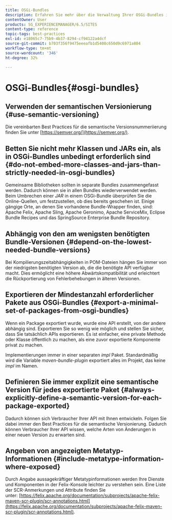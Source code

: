 ```yaml
---
title: OSGi-Bundles
description: Erfahren Sie mehr über die Verwaltung Ihrer OSGi-Bundles in Adobe Experience Manager.
contentOwner: User
products: SG_EXPERIENCEMANAGER/6.5/SITES
content-type: reference
topic-tags: best-practices
exl-id: e18065c7-75b9-4b37-8294-cf94122a4dcf
source-git-commit: b703f356f9475eeeafb1d5408c650d9c6971a804
workflow-type: tm+mt
source-wordcount: '346'
ht-degree: 32%

---
```


# OSGi-Bundles{#osgi-bundles}

## Verwenden der semantischen Versionierung {#use-semantic-versioning}

Die vereinbarten Best Practices für die semantische Versionsnummeriierung finden Sie unter [https://semver.org/](https://semver.org/).

## Betten Sie nicht mehr Klassen und JARs ein, als in OSGi-Bundles unbedingt erforderlich sind {#do-not-embed-more-classes-and-jars-than-strictly-needed-in-osgi-bundles}

Gemeinsame Bibliotheken sollten in separate Bundles zusammengefasst werden. Dadurch können sie in allen Bundles wiederverwendet werden. Beim Umbrechen einer *JAR* in einem OSGi-Bundle überprüfen Sie die Online-Quellen, um festzustellen, ob dies bereits geschehen ist. Einige gängige Orte, an denen Sie vorhandene Bundle-Wrapper finden, sind: Apache Felix, Apache Sling, Apache Geronimo, Apache ServiceMix, Eclipse Bundle Recipes und das SpringSource Enterprise Bundle Repository.

## Abhängig von den am wenigsten benötigten Bundle-Versionen {#depend-on-the-lowest-needed-bundle-versions}

Bei Kompilierungszeitabhängigkeiten in POM-Dateien hängen Sie immer von der niedrigsten benötigten Version ab, die die benötigte API verfügbar macht. Dies ermöglicht eine höhere Abwärtskompatibilität und erleichtert die Rückportierung von Fehlerbehebungen in älteren Versionen.

## Exportieren der Mindestanzahl erforderlicher Pakete aus OSGi-Bundles {#export-a-minimal-set-of-packages-from-osgi-bundles}

Wenn ein Package exportiert wurde, wurde eine API erstellt, von der andere abhängig sind. Exportieren Sie so wenig wie möglich und stellen Sie sicher, dass Sie tatsächlich APIs exportieren. Es ist einfacher, eine private Methode oder Klasse öffentlich zu machen, als eine zuvor exportierte Komponente privat zu machen.

Implementierungen immer in einer separaten *impl* Paket. Standardmäßig wird die Variable *maven-bundle-plugin* exportiert alles im Projekt, das keine *impl* im Namen.

## Definieren Sie immer explizit eine semantische Version für jedes exportierte Paket {#always-explicitly-define-a-semantic-version-for-each-package-exported}

Dadurch können sich Verbraucher Ihrer API mit Ihnen entwickeln. Folgen Sie dabei immer den Best Practices für die semantische Versionierung. Dadurch können Verbraucher Ihrer API wissen, welche Arten von Änderungen in einer neuen Version zu erwarten sind.

## Angeben von angezeigten Metatyp-Informationen {#include-metatype-information-where-exposed}

Durch Angabe aussagekräftiger Metatypinformationen werden Ihre Dienste und Komponenten in der Felix-Konsole leichter zu verstehen sein. Eine Liste der SCR-Anmerkungen und Attribute finden Sie unter: [https://felix.apache.org/documentation/subprojects/apache-felix-maven-scr-plugin/scr-annotations.html](https://felix.apache.org/documentation/subprojects/apache-felix-maven-scr-plugin/scr-annotations.html).
